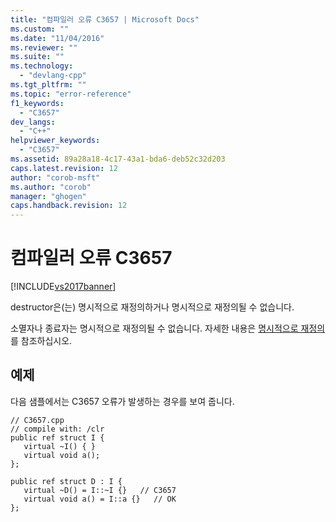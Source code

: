 ```yaml
---
title: "컴파일러 오류 C3657 | Microsoft Docs"
ms.custom: ""
ms.date: "11/04/2016"
ms.reviewer: ""
ms.suite: ""
ms.technology: 
  - "devlang-cpp"
ms.tgt_pltfrm: ""
ms.topic: "error-reference"
f1_keywords: 
  - "C3657"
dev_langs: 
  - "C++"
helpviewer_keywords: 
  - "C3657"
ms.assetid: 89a28a18-4c17-43a1-bda6-deb52c32d203
caps.latest.revision: 12
author: "corob-msft"
ms.author: "corob"
manager: "ghogen"
caps.handback.revision: 12
---
```

# 컴파일러 오류 C3657
[!INCLUDE[vs2017banner](../../assembler/inline/includes/vs2017banner.md)]

destructor은\(는\) 명시적으로 재정의하거나 명시적으로 재정의될 수 없습니다.  
  
 소멸자나 종료자는 명시적으로 재정의될 수 없습니다.  자세한 내용은 [명시적으로 재정의](../../windows/explicit-overrides-cpp-component-extensions.md)를 참조하십시오.  
  
## 예제  
 다음 샘플에서는 C3657 오류가 발생하는 경우를 보여 줍니다.  
  
```  
// C3657.cpp  
// compile with: /clr  
public ref struct I {  
   virtual ~I() { }  
   virtual void a();  
};  
  
public ref struct D : I {  
   virtual ~D() = I::~I {}   // C3657  
   virtual void a() = I::a {}   // OK  
};  
```